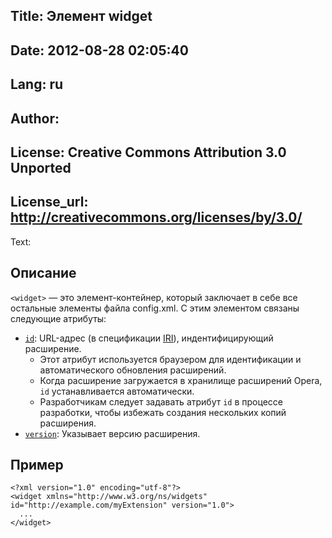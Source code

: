 Title: Элемент widget
----
Date: 2012-08-28 02:05:40
----
Lang: ru
----
Author: 
----
License: Creative Commons Attribution 3.0 Unported
----
License_url: http://creativecommons.org/licenses/by/3.0/
----
Text:

<h2>Описание</h2>

<p><code>&lt;widget&gt;</code> — это элемент-контейнер, который заключает в себе все остальные элементы файла config.xml. С этим элементом связаны следующие атрибуты:</p>

<ul>
    <li><code><a href="http://www.w3.org/TR/widgets/#the-id-attribute">id</a></code>: URL-адрес (в спецификации <a href="http://www.w3.org/TR/widgets/#iri-attribute">IRI</a>), индентифицирующий расширение.
        <ul>
            <li>Этот атрибут используется браузером для идентификации и автоматического обновления расширений.</li>
            <li>Когда расширение загружается в хранилище расширений Opera, <code>id</code> устанавливается автоматически.</li>
            <li>Разработчикам следует задавать атрибут <code>id</code> в процессе разработки, чтобы избежать создания нескольких копий расширения.</li>
        </ul>
    </li>
    <li><code><a href="http://www.w3.org/TR/widgets/#the-version-attribute">version</a></code>: Указывает версию расширения.</li>
</ul>

<h2>Пример</h2>

<pre><code>&lt;?xml version=&quot;1.0&quot; encoding=&quot;utf-8&quot;?&gt;
&lt;widget xmlns=&quot;http://www.w3.org/ns/widgets&quot; id=&quot;http://example.com/myExtension&quot; version=&quot;1.0&quot;&gt;
  ...
&lt;/widget&gt;</code></pre>

